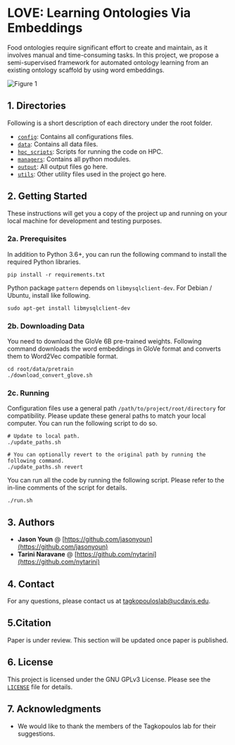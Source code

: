 # LOVE: Learning Ontologies Via Embeddings

Food ontologies require significant effort to create and maintain, as it involves manual and time-consuming tasks. In this project, we propose a semi-supervised framework for automated ontology learning from an existing ontology scaffold by using word embeddings.

![Figure 1](/../images/Figure%201.jpg?raw=true)

## 1. Directories

Following is a short description of each directory under the root folder.

* <code>[config](./config)</code>: Contains all configurations files.
* <code>[data](./data)</code>: Contains all data files.
* <code>[hpc_scripts](./hpc_scripts)</code>: Scripts for running the code on HPC.
* <code>[managers](./managers)</code>: Contains all python modules.
* <code>[output](./output)</code>: All output files go here.
* <code>[utils](./utils)</code>: Other utility files used in the project go here.

## 2. Getting Started

These instructions will get you a copy of the project up and running on your local machine for development and testing purposes.

### 2a. Prerequisites

In addition to Python 3.6+, you can run the following command to install the required Python libraries.

```
pip install -r requirements.txt
```

Python package ```pattern``` depends on ```libmysqlclient-dev```. For Debian / Ubuntu, install like following.

```
sudo apt-get install libmysqlclient-dev
```

### 2b. Downloading Data
You need to download the GloVe 6B pre-trained weights. Following command downloads the word embeddings in GloVe format and converts them to Word2Vec compatible format.
```
cd root/data/pretrain
./download_convert_glove.sh
```

### 2c. Running

Configuration files use a general path `/path/to/project/root/directory` for compatibility. Please update these general paths to match your local computer. You can run the following script to do so.

```
# Update to local path.
./update_paths.sh

# You can optionally revert to the original path by running the following command.
./update_paths.sh revert
```

You can run all the code by running the following script. Please refer to the in-line comments of the script for details.

```
./run.sh
```

## 3. Authors

* **Jason Youn** @ [https://github.com/jasonyoun](https://github.com/jasonyoun)
* **Tarini Naravane** @ [https://github.com/nytarini](https://github.com/nytarini)

## 4. Contact

For any questions, please contact us at tagkopouloslab@ucdavis.edu.

## 5.Citation

Paper is under review. This section will be updated once paper is published.

## 6. License

This project is licensed under the GNU GPLv3 License. Please see the <code>[LICENSE](./LICENSE)</code> file for details.

## 7. Acknowledgments

* We would like to thank the members of the Tagkopoulos lab for their suggestions.
